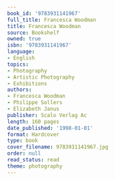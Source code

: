 ```yaml
---
book_id: '9783931141967'
full_title: Francesca Woodman
title: Francesca Woodman
source: Bookshelf
owned: true
isbn: '9783931141967'
language:
- English
topics:
- Photography
- Artistic Photography
- Exhibitions
authors:
- Francesca Woodman
- Philippe Sollers
- Elizabeth Janus
publisher: Scalo Verlag Ac
length: 160 pages
date_published: '1998-01-01'
format: Hardcover
type: book
cover_filename: 9783931141967.jpg
order: null
read_status: read
theme: photography
---
```


